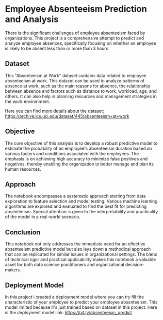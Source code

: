 # Employee Absenteeism Prediction and Analysis

There is the significant challenges of employee absenteeism faced by organizations. 
This project is a comprehensive attempt to predict and analyze employee absences, specifically focusing on whether an employee is likely to be absent less than or more than 3 hours.

## Dataset
This "Absenteeism at Work" dataset contains data related to employee absenteeism at work. This dataset can be used to analyze patterns of absence at work, such as the main reasons for absence, the relationship between absence and factors such as distance to work, workload, age, and others. It can also help in planning resources and management strategies in the work environment.

Here you can find more details about the dataset: https://archive.ics.uci.edu/dataset/445/absenteeism+at+work

## Objective
The core objective of this analysis is to develop a robust predictive model to estimate the probability of an employee's absenteeism duration based on various factors and conditions associated with the employees. The emphasis is on achieving high accuracy to minimize false positives and negatives, thereby enabling the organization to better manage and plan its human resources.

## Approach
The notebook encompasses a systematic approach starting from data exploration to feature selection and model testing. Various machine learning algorithms are explored and evaluated to find the best fit for predicting absenteeism. Special attention is given to the interpretability and practicality of the model in a real-world scenario.


## Conclusion
This notebook not only addresses the immediate need for an effective absenteeism predictive model but also lays down a methodical approach that can be replicated for similar issues in organizational settings. The blend of technical rigor and practical applicability makes this notebook a valuable asset for both data science practitioners and organizational decision-makers.

## Deployment Model

In this project i created a deployment model where you can try fill the characteristic of your employee to predict your employee absenteeism. This model limited because it's just trained based on dataset in this project.
Here is the deployment model link: https://bit.ly/absenteeism_predict
